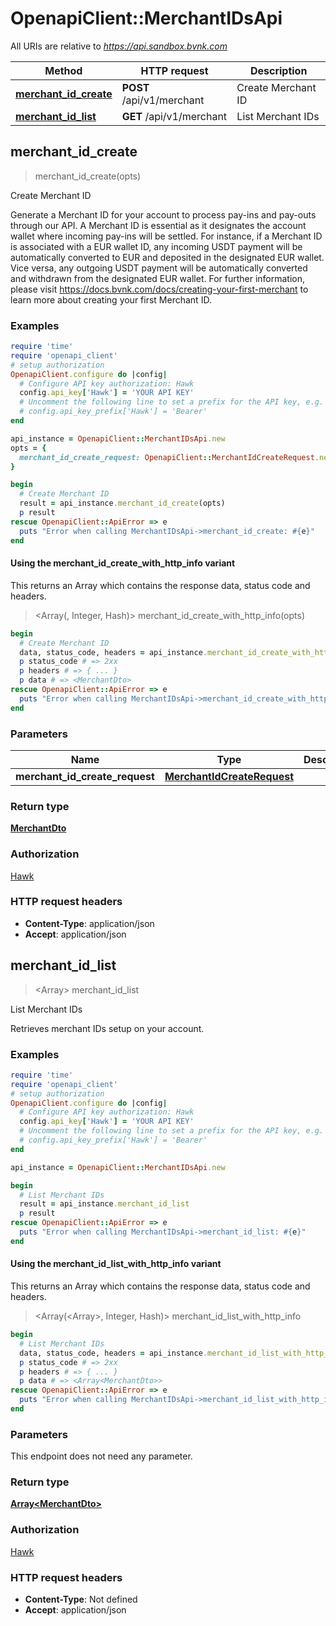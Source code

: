 # OpenapiClient::MerchantIDsApi

All URIs are relative to *https://api.sandbox.bvnk.com*

| Method | HTTP request | Description |
| ------ | ------------ | ----------- |
| [**merchant_id_create**](MerchantIDsApi.md#merchant_id_create) | **POST** /api/v1/merchant | Create Merchant ID |
| [**merchant_id_list**](MerchantIDsApi.md#merchant_id_list) | **GET** /api/v1/merchant | List Merchant IDs |


## merchant_id_create

> <MerchantDto> merchant_id_create(opts)

Create Merchant ID

Generate a Merchant ID for your account to process pay-ins and pay-outs through our API.  A Merchant ID is essential as it designates the account wallet where incoming pay-ins will be settled. For instance, if a Merchant ID is associated with a EUR wallet ID, any incoming USDT payment will be automatically converted to EUR and deposited in the designated EUR wallet.  Vice versa, any outgoing USDT payment will be automatically converted and withdrawn from the designated EUR wallet.  For further information, please visit https://docs.bvnk.com/docs/creating-your-first-merchant to learn more about creating your first Merchant ID.

### Examples

```ruby
require 'time'
require 'openapi_client'
# setup authorization
OpenapiClient.configure do |config|
  # Configure API key authorization: Hawk
  config.api_key['Hawk'] = 'YOUR API KEY'
  # Uncomment the following line to set a prefix for the API key, e.g. 'Bearer' (defaults to nil)
  # config.api_key_prefix['Hawk'] = 'Bearer'
end

api_instance = OpenapiClient::MerchantIDsApi.new
opts = {
  merchant_id_create_request: OpenapiClient::MerchantIdCreateRequest.new({display_name: 'display_name_example', wallet: OpenapiClient::MerchantIdCreateRequestWallet.new}) # MerchantIdCreateRequest | 
}

begin
  # Create Merchant ID
  result = api_instance.merchant_id_create(opts)
  p result
rescue OpenapiClient::ApiError => e
  puts "Error when calling MerchantIDsApi->merchant_id_create: #{e}"
end
```

#### Using the merchant_id_create_with_http_info variant

This returns an Array which contains the response data, status code and headers.

> <Array(<MerchantDto>, Integer, Hash)> merchant_id_create_with_http_info(opts)

```ruby
begin
  # Create Merchant ID
  data, status_code, headers = api_instance.merchant_id_create_with_http_info(opts)
  p status_code # => 2xx
  p headers # => { ... }
  p data # => <MerchantDto>
rescue OpenapiClient::ApiError => e
  puts "Error when calling MerchantIDsApi->merchant_id_create_with_http_info: #{e}"
end
```

### Parameters

| Name | Type | Description | Notes |
| ---- | ---- | ----------- | ----- |
| **merchant_id_create_request** | [**MerchantIdCreateRequest**](MerchantIdCreateRequest.md) |  | [optional] |

### Return type

[**MerchantDto**](MerchantDto.md)

### Authorization

[Hawk](../README.md#Hawk)

### HTTP request headers

- **Content-Type**: application/json
- **Accept**: application/json


## merchant_id_list

> <Array<MerchantDto>> merchant_id_list

List Merchant IDs

Retrieves merchant IDs setup on your account.

### Examples

```ruby
require 'time'
require 'openapi_client'
# setup authorization
OpenapiClient.configure do |config|
  # Configure API key authorization: Hawk
  config.api_key['Hawk'] = 'YOUR API KEY'
  # Uncomment the following line to set a prefix for the API key, e.g. 'Bearer' (defaults to nil)
  # config.api_key_prefix['Hawk'] = 'Bearer'
end

api_instance = OpenapiClient::MerchantIDsApi.new

begin
  # List Merchant IDs
  result = api_instance.merchant_id_list
  p result
rescue OpenapiClient::ApiError => e
  puts "Error when calling MerchantIDsApi->merchant_id_list: #{e}"
end
```

#### Using the merchant_id_list_with_http_info variant

This returns an Array which contains the response data, status code and headers.

> <Array(<Array<MerchantDto>>, Integer, Hash)> merchant_id_list_with_http_info

```ruby
begin
  # List Merchant IDs
  data, status_code, headers = api_instance.merchant_id_list_with_http_info
  p status_code # => 2xx
  p headers # => { ... }
  p data # => <Array<MerchantDto>>
rescue OpenapiClient::ApiError => e
  puts "Error when calling MerchantIDsApi->merchant_id_list_with_http_info: #{e}"
end
```

### Parameters

This endpoint does not need any parameter.

### Return type

[**Array&lt;MerchantDto&gt;**](MerchantDto.md)

### Authorization

[Hawk](../README.md#Hawk)

### HTTP request headers

- **Content-Type**: Not defined
- **Accept**: application/json

